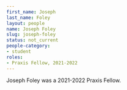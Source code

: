 ```yaml
---
first_name: Joseph
last_name: Foley
layout: people
name: Joseph Foley
slug: joseph-foley
status: not_current
people-category:
- student
roles:
- Praxis Fellow, 2021-2022
---
```

Joseph Foley was a 2021-2022 Praxis Fellow.